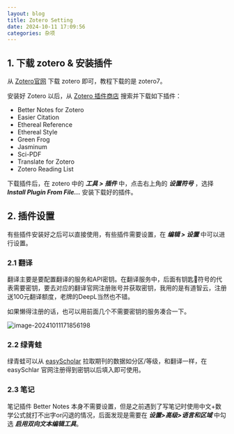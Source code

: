 ```yaml
---
layout: blog
title: Zotero Setting
date: 2024-10-11 17:09:56
categories: 杂项
---
```


## 1. 下载 zotero & 安装插件

从 [Zotero官网](https://www.zotero.org/) 下载 zotero 即可，教程下载的是 zotero7。

安装好 Zotero 以后，从 [Zotero 插件商店](https://zotero-chinese.com/plugins/) 搜索并下载如下插件：

- Better Notes for Zotero
- Easier Citation
- Ethereal Reference
- Ethereal Style
- Green Frog
- Jasminum
- Sci-PDF
- Translate for Zotero
- Zotero Reading List

下载插件后，在 zotero 中的 ***工具 > 插件*** 中，点击右上角的 ***设置符号*** ，选择 ***Install Plugin From File...*** 安装下载好的插件。

## 2. 插件设置

有些插件安装好之后可以直接使用，有些插件需要设置，在 ***编辑 > 设置*** 中可以进行设置。

### 2.1 翻译

翻译主要是要配置翻译的服务和API密钥。在翻译服务中，后面有钥匙🔑符号的代表需要密钥，要去对应的翻译官网注册账号并获取密钥，我用的是有道智云，注册送100元翻译额度，老牌的DeepL当然也不错。

如果懒得注册的话，也可以用前面几个不需要密钥的服务凑合一下。

![image-20241011171856198](/images/Zotero-Setting/image-20241011171856198.png)

### 2.2 绿青蛙

绿青蛙可以从 [easyScholar](https://www.easyscholar.cc/) 拉取期刊的数据如分区/等级，和翻译一样，在 easySchlar 官网注册得到密钥以后填入即可使用。

### 2.3 笔记

笔记插件 Better Notes 本身不需要设置，但是之前遇到了写笔记时使用中文+数学公式就打不出字or闪退的情况，后面发现是需要在 ***设置>高级>语言和区域*** 中勾选 ***启用双向文本编辑工具***。
